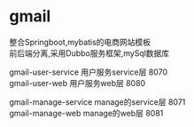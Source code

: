 # gmail

整合Springboot,mybatis的电商网站模板  
前后端分离,采用Dubbo服务框架,mySql数据库   

gmail-user-service 用户服务service层 8070  
gmail-user-web 用户服务web层 8080  

gmail-manage-service manage的service层 8071  
gmail-manage-web manage的web层 8081  